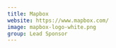 ```yaml
---
title: Mapbox
website: https://www.mapbox.com/
image: mapbox-logo-white.png
group: Lead Sponsor
---
```

